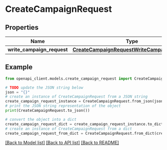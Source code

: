 # CreateCampaignRequest


## Properties

Name | Type | Description | Notes
------------ | ------------- | ------------- | -------------
**write_campaign_request** | [**CreateCampaignRequestWriteCampaignRequest**](CreateCampaignRequestWriteCampaignRequest.md) |  | 

## Example

```python
from openapi_client.models.create_campaign_request import CreateCampaignRequest

# TODO update the JSON string below
json = "{}"
# create an instance of CreateCampaignRequest from a JSON string
create_campaign_request_instance = CreateCampaignRequest.from_json(json)
# print the JSON string representation of the object
print(CreateCampaignRequest.to_json())

# convert the object into a dict
create_campaign_request_dict = create_campaign_request_instance.to_dict()
# create an instance of CreateCampaignRequest from a dict
create_campaign_request_from_dict = CreateCampaignRequest.from_dict(create_campaign_request_dict)
```
[[Back to Model list]](../README.md#documentation-for-models) [[Back to API list]](../README.md#documentation-for-api-endpoints) [[Back to README]](../README.md)


